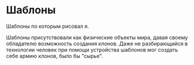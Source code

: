 # Шаблоны

Шаблоны по которым рисовал я.

Шаблоны присутствовали как физические объекты мира, давая своему обладателю возможность создания клонов. Даже не разбирающийся в технологии человек при помощи устройства шаблонов мог создать себе армию клонов, было бы "сырье".
